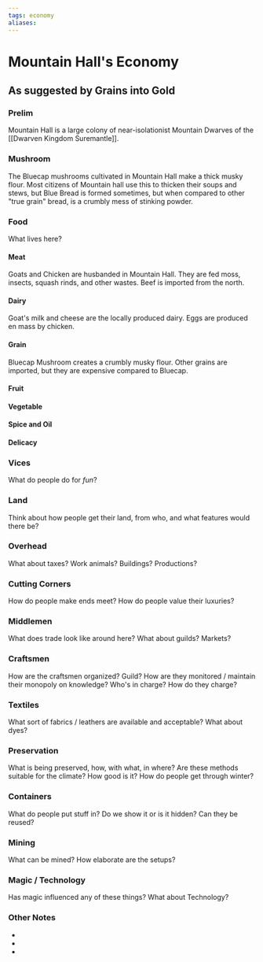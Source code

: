 ```yaml
---
tags: economy
aliases:
---
```


# Mountain Hall's Economy
## As suggested by Grains into Gold
### Prelim
Mountain Hall is a large colony of near-isolationist Mountain Dwarves of the [[Dwarven Kingdom Suremantle]].

### Mushroom
The Bluecap mushrooms cultivated in Mountain Hall make a thick musky flour. Most citizens of Mountain hall use this to thicken their soups and stews, but Blue Bread is formed sometimes, but when compared to other "true grain" bread, is a crumbly mess of stinking powder.

### Food
What lives here?
#### Meat
Goats and Chicken are husbanded in Mountain Hall. They are fed moss, insects, squash rinds, and other wastes. Beef is imported from the north.

#### Dairy
Goat's milk and cheese are the locally produced dairy. Eggs are produced en mass by chicken.

#### Grain
Bluecap Mushroom creates a crumbly musky flour. Other grains are imported, but they are expensive compared to Bluecap.

#### Fruit
#### Vegetable
#### Spice and Oil
#### Delicacy

### Vices
What do people do for *fun*?

### Land
Think about how people get their land, from who, and what features would there be?

### Overhead
What about taxes? Work animals? Buildings? Productions?

### Cutting Corners
How do people make ends meet? How do people value their luxuries?

### Middlemen
What does trade look like around here? What about guilds? Markets?

### Craftsmen
How are the craftsmen organized? Guild? How are they monitored / maintain their monopoly on knowledge? Who's in charge? How do they charge?

### Textiles
What sort of fabrics / leathers are available and acceptable? What about dyes?

### Preservation
What is being preserved, how, with what, in where? Are these methods suitable for the climate? How good is it? How do people get through winter? 

### Containers
What do people put stuff in? Do we show it or is it hidden? Can they be reused?

### Mining
What can be mined? How elaborate are the setups?

### Magic / Technology
Has magic influenced any of these things? What about Technology?

### Other Notes
- 
- 
- 
